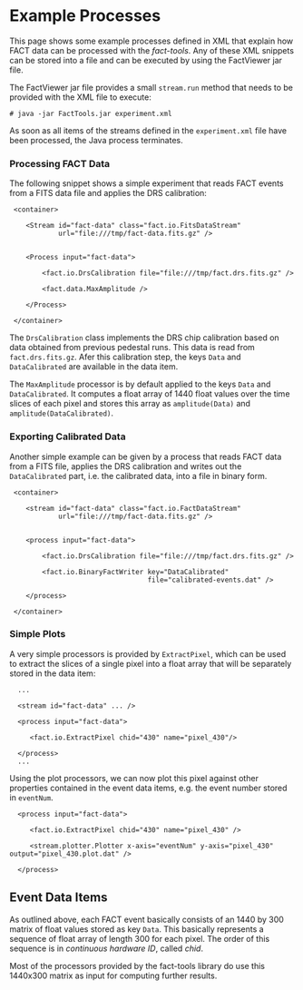 Example Processes
=================

This page shows some example processes defined in XML that explain how FACT data
can be processed with the *fact-tools*. Any of these XML snippets can be stored
into a file and can be executed by using the FactViewer jar file.

The FactViewer jar file provides a small `stream.run` method that needs to be
provided with the XML file to execute:

    # java -jar FactTools.jar experiment.xml

As soon as all items of the streams defined in the `experiment.xml` file have
been processed, the Java process terminates.



### Processing FACT Data

The following snippet shows a simple experiment that reads FACT events from a
FITS data file and applies the DRS calibration:

     <container>

        <Stream id="fact-data" class="fact.io.FitsDataStream"
                url="file:///tmp/fact-data.fits.gz" />


        <Process input="fact-data">
          
            <fact.io.DrsCalibration file="file:///tmp/fact.drs.fits.gz" />
        
            <fact.data.MaxAmplitude />
            
        </Process>

     </container>

The `DrsCalibration` class implements the DRS chip calibration based on data
obtained from previous pedestal runs. This data is read from `fact.drs.fits.gz`.
Afer this calibration step, the keys `Data` and `DataCalibrated` are available
in the data item.

The `MaxAmplitude` processor is by default applied to the keys `Data` and
`DataCalibrated`. It computes a float array of 1440 float values over the
time slices of each pixel and stores this array as `amplitude(Data)` and
`amplitude(DataCalibrated)`.


### Exporting Calibrated Data

Another simple example can be given by a process that reads FACT data from
a FITS file, applies the DRS calibration and writes out the `DataCalibrated`
part, i.e. the calibrated data, into a file in binary form.

     <container>

        <stream id="fact-data" class="fact.io.FactDataStream"
                url="file:///tmp/fact-data.fits.gz" />


        <process input="fact-data">
          
            <fact.io.DrsCalibration file="file:///tmp/fact.drs.fits.gz" />

            <fact.io.BinaryFactWriter key="DataCalibrated"
                                      file="calibrated-events.dat" />
            
        </process>

     </container>



### Simple Plots

A very simple processors is provided by `ExtractPixel`, which can be used
to extract the slices of a single pixel into a float array that will be separately
stored in the data item:


      ...
      
      <stream id="fact-data" ... />
      
      <process input="fact-data">
         
         <fact.io.ExtractPixel chid="430" name="pixel_430"/>

      </process> 
      ...

Using the plot processors, we can now plot this pixel against other properties contained
in the event data items, e.g. the event number stored in `eventNum`.
      

      <process input="fact-data">
         
         <fact.io.ExtractPixel chid="430" name="pixel_430" />
         
         <stream.plotter.Plotter x-axis="eventNum" y-axis="pixel_430" output="pixel_430.plot.dat" />
      
      </process>


Event Data Items
----------------

As outlined above, each FACT event basically consists of an 1440 by 300
matrix of float values stored as key `Data`. This basically represents a
sequence of float array of length 300 for each pixel. The order of this
sequence is in *continuous hardware ID*, called *chid*.

Most of the processors provided by the fact-tools library do use this
1440x300 matrix as input for computing further results. 
